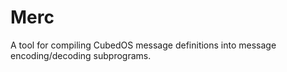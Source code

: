 
Merc
====

A tool for compiling CubedOS message definitions into message encoding/decoding subprograms.

